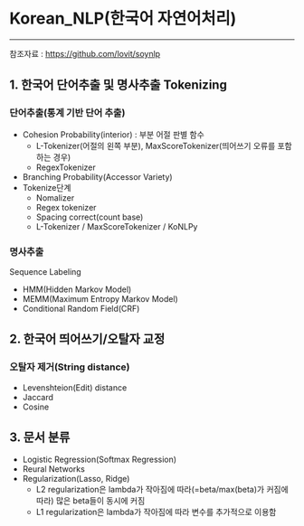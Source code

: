 # Korean_NLP(한국어 자연어처리)
---
참조자료 : https://github.com/lovit/soynlp

## 1. 한국어 단어추출 및 명사추출 Tokenizing
### 단어추출(통계 기반 단어 추출)
- Cohesion Probability(interior) : 부분 어절 판별 함수
    - L-Tokenizer(어절의 왼쪽 부분), MaxScoreTokenizer(띄어쓰기 오류를 포함하는 경우)
    - RegexTokenizer
- Branching Probability(Accessor Variety)
- Tokenize단계
    - Nomalizer
    - Regex tokenizer
    - Spacing correct(count base)
    - L-Tokenizer / MaxScoreTokenizer / KoNLPy

### 명사추출
Sequence Labeling
- HMM(Hidden Markov Model)
- MEMM(Maximum Entropy Markov Model)
- Conditional Random Field(CRF) 


## 2. 한국어 띄어쓰기/오탈자 교정
### 오탈자 제거(String distance)
- Levenshteion(Edit) distance
- Jaccard
- Cosine

## 3. 문서 분류
- Logistic Regression(Softmax Regression)
- Reural Networks
- Regularization(Lasso, Ridge)
    - L2 regularization은 lambda가 작아짐에 따라(=beta/max(beta)가 커짐에 따라) 많은 beta들이 동시에 커짐
    - L1 regularization은 lambda가 작아짐에 따라 변수를 추가적으로 이용함

